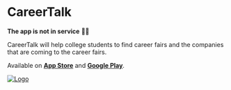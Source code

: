 # CareerTalk

**The app is not in service** 👷‍♂️

CareerTalk will help college students to find career fairs and the companies that are coming to the career fairs.

Available on [**App Store**](https://itunes.apple.com/us/app/careertalk-find-your-jobs/id1435448112?mt=8) and [**Google Play**](https://play.google.com/store/apps/details?id=com.careertalk).

[![Logo](images/logo_ignite.png)](https://github.com/junlee91/CareerTalk/blob/master/images/logo_ignite.png)

